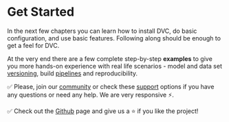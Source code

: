 # Get Started

In the next few chapters you can learn how to install DVC, do basic
configuration, and use basic features. Following along should be enough to get a
feel for DVC.

At the very end there are a few complete step-by-step **examples** to give you
more hands-on experience with real life scenarios - model and data set
[versioning](/doc/get-started/example-versioning), build
[pipelines](/doc/get-started/example-pipeline) and reproducibility.

✅ Please, join our [community](/chat) or check these [support](/support)
options if you have any questions or need any help. We are very responsive ⚡.

✅ Check out the [Github](https://github.com/iterative/dvc) page and give us a ⭐
if you like the project!
